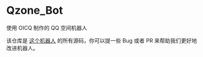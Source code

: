 # Qzone_Bot
使用 OICQ 制作的 QQ 空间机器人

该仓库是 [这个机器人](https://user.qzone.qq.com/2478488589) 的所有源码，你可以提一些 Bug 或者 PR 来帮助我们更好地改进机器人。
